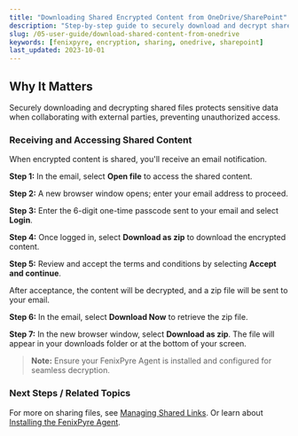```yaml
---
title: "Downloading Shared Encrypted Content from OneDrive/SharePoint"
description: "Step-by-step guide to securely download and decrypt shared FenixPyre content from OneDrive or SharePoint, ensuring data protection during collaboration."
slug: /05-user-guide/download-shared-content-from-onedrive
keywords: [fenixpyre, encryption, sharing, onedrive, sharepoint]
last_updated: 2023-10-01
---
```


## Why It Matters
Securely downloading and decrypting shared files protects sensitive data when collaborating with external parties, preventing unauthorized access.

### Receiving and Accessing Shared Content
When encrypted content is shared, you'll receive an email notification.

**Step 1:** In the email, select **Open file** to access the shared content.

<!-- IMG: ./media/05-user-guide/open-file-screenshot.png | Alt: Email notification with Open file button -->

**Step 2:** A new browser window opens; enter your email address to proceed.

<!-- IMG: ./media/05-user-guide/enter-email-screenshot.png | Alt: Login page for entering email address -->

**Step 3:** Enter the 6-digit one-time passcode sent to your email and select **Login**.

<!-- IMG: ./media/05-user-guide/enter-passcode-screenshot.png | Alt: Page for entering one-time passcode -->

**Step 4:** Once logged in, select **Download as zip** to download the encrypted content.

<!-- IMG: ./media/05-user-guide/download-as-zip-screenshot.png | Alt: Download as zip option on the interface -->

**Step 5:** Review and accept the terms and conditions by selecting **Accept and continue**.

<!-- IMG: ./media/05-user-guide/terms-conditions-screenshot.png | Alt: Terms and conditions acceptance prompt -->

After acceptance, the content will be decrypted, and a zip file will be sent to your email.

**Step 6:** In the email, select **Download Now** to retrieve the zip file.

<!-- IMG: ./media/05-user-guide/download-now-screenshot.png | Alt: Email with Download Now button -->

**Step 7:** In the new browser window, select **Download as zip**. The file will appear in your downloads folder or at the bottom of your screen.

<!-- IMG: ./media/05-user-guide/final-download-screenshot.png | Alt: Browser window with final download option -->

> **Note:** Ensure your FenixPyre Agent is installed and configured for seamless decryption.

### Next Steps / Related Topics
For more on sharing files, see [Managing Shared Links](/05-user-guide/managing-shared-links). Or learn about [Installing the FenixPyre Agent](/03-setup-&-installation/install-windows-agent).